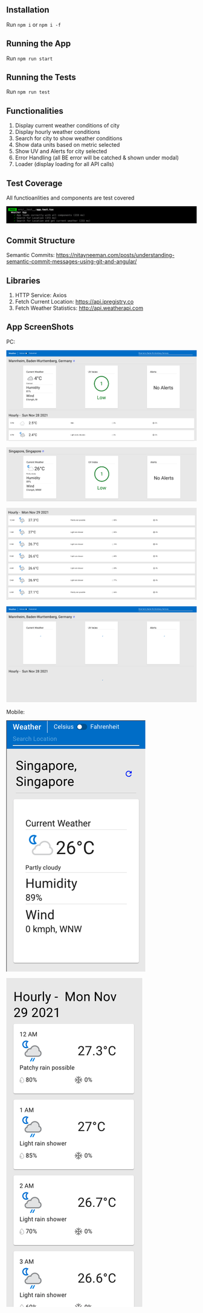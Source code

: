 ## Installation

Run `npm i` or `npm i -f`

## Running the App

Run `npm run start`

## Running the Tests

Run `npm run test`

## Functionalities

1. Display current weather conditions of city
2. Display hourly weather conditions
3. Search for city to show weather conditions
4. Show data units based on metric selected
5. Show UV and Alerts for city selected
6. Error Handling (all BE error will be catched & shown under modal)
7. Loader (display loading for all API calls)

## Test Coverage

All functioanlities and components are test covered

![Test Result](./screenshots/unit-test.png)

## Commit Structure

Semantic Commits:
https://nitayneeman.com/posts/understanding-semantic-commit-messages-using-git-and-angular/

## Libraries

1. HTTP Service: Axios
2. Fetch Current Location: https://api.ipregistry.co
3. Fetch Weather Statistics: http://api.weatherapi.com

## App ScreenShots

PC:

![Weather App](./screenshots/weather-pc.png)

![Weather Present Summary](./screenshots/weather-current-conditions.png)

![Weather Hourly Summary](./screenshots/weather-day-hourly-conditions.png)

![Loading](./screenshots/weather-loading.png)

Mobile:

![Mobile Weather App](./screenshots/weather-mobile.png)

![Mobile Hourly](./screenshots/weather-mobile-day-hourly.png)
